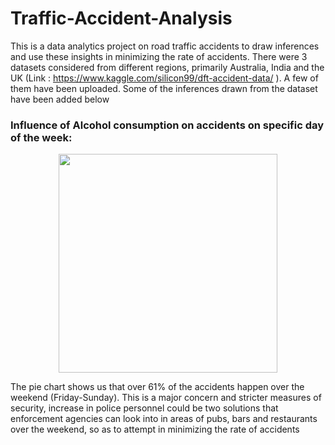 # Traffic-Accident-Analysis
This is a data analytics project on road traffic accidents to draw inferences and use these insights in minimizing the rate of accidents. There were 3 datasets considered from different regions, primarily Australia, India and the UK (Link : https://www.kaggle.com/silicon99/dft-accident-data/ ). A few of them have been uploaded. Some of the inferences drawn from the dataset have been added below


### Influence of Alcohol consumption on accidents on specific day of the week: 

<p align="center">
  <img src="C:\Users\Prashant\Downloads\Prash related\Ramaiah\Projects\Accident\dayoftheweek_alcohol.png" width="350"/>
</p>

The pie chart shows us that over 61% of the accidents happen over the weekend (Friday-Sunday). This is a major concern and stricter measures of security, increase in police personnel could be two solutions that enforcement agencies can look into in areas of pubs, bars and restaurants over the weekend, so as to attempt in minimizing the rate of accidents
